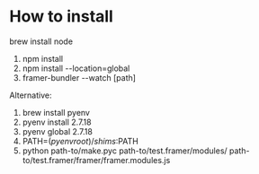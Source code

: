 # How to install

brew install node

1. npm install
2. npm install --location=global
3. framer-bundler --watch [path]



Alternative:
1. brew install pyenv
2. pyenv install 2.7.18
3. pyenv global 2.7.18
4. PATH=$(pyenv root)/shims:$PATH
5. python path-to/make.pyc path-to/test.framer/modules/ path-to/test.framer/framer/framer.modules.js
